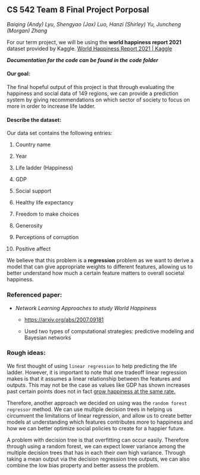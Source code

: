## CS 542 Team 8 Final Project Porposal

*Baiqing (Andy) Lyu, Shengyao (Jax) Luo, Hanzi (Shirley) Yu, Juncheng (Morgan) Zhang*

For our term project, we will be using the **world happiness report 2021** dataset provided by Kaggle. [World Happiness Report 2021 | Kaggle](https://www.kaggle.com/ajaypalsinghlo/world-happiness-report-2021)

***Documentation for the code can be found in the code folder***

#### Our goal:

The final hopeful output of this project is that through evaluating the happiness and social data of 149 regions, we can provide a prediction system by giving recommendations on which sector of society to focus on more in order to increase life ladder.

#### Describe the dataset:

Our data set contains the following entries:

1. Country name

2. Year

3. Life ladder (Happiness)

4. GDP

5. Social support

6. Healthy life expectancy

7. Freedom to make choices

8. Generosity

9. Perceptions of corruption

10. Positive affect

We believe that this problem is a **regression** problem as we want to derive a model that can give appropriate weights to different features, allowing us to better understand how much a certain feature matters to overall societal happiness.

### Referenced paper:

* *Network Learning Approaches to study World Happiness*
  
  * https://arxiv.org/abs/2007.09181
  
  * Used two types of computational strategies: predictive modeling and Bayesian networks

### Rough ideas:

We first thought of using `linear regression` to help predicting the life ladder. However, it is important to note that one tradeoff linear regression makes is that it assumes a linear relationship between the features and outputs. This may not be the case as values like GDP has shown increases past certain points does not in fact [grow happiness at the same rate.](https://www.pnas.org/content/107/38/16489)

Therefore, another approach we decided on using was the `random forest regressor` method. We can use multiple decision trees in helping us circumvent the limitations of linear regression, and allow us to create better models at understanding which features contributes more to happiness and how we can better optimize social policies to create for a happier future.

A problem with decision tree is that overfitting can occur easily. Therefore through using a random forest, we can expect lower variance among the multiple decision trees that has in each their own high variance. Through taking a mean output via the decision regression tree outputs, we can also combine the low bias property and better assess the problem.
